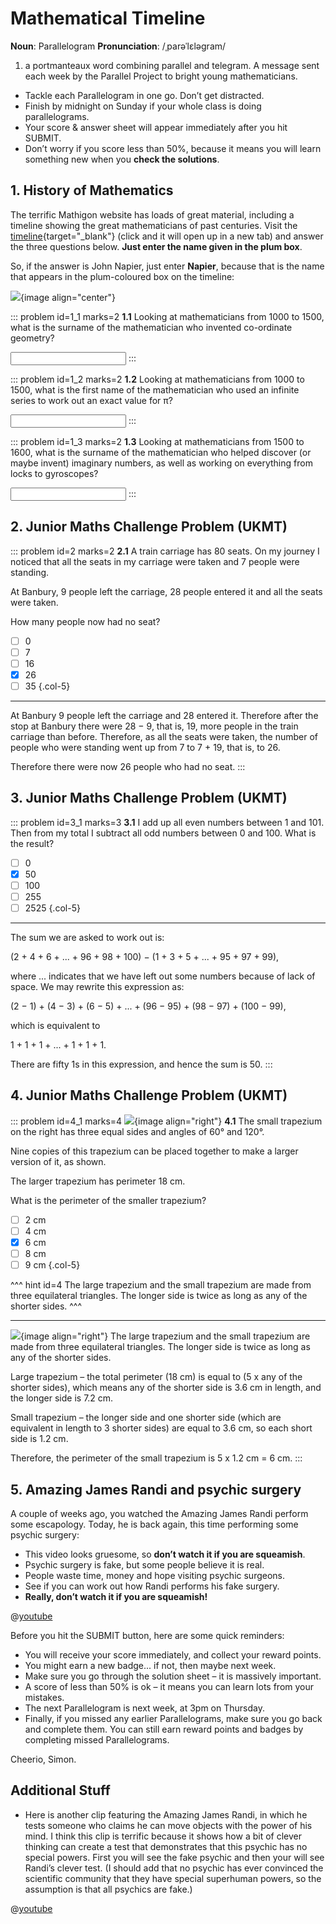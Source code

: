 # Mathematical Timeline

<div class="dictionary">

__Noun__: Parallelogram
__Pronunciation__: /ˌparəˈlɛləɡram/

1. a portmanteaux word combining parallel and telegram. A message sent each
week by the Parallel Project to bright young mathematicians.

</div>

*	Tackle each Parallelogram in one go. Don’t get distracted.
*	Finish by midnight on Sunday if your whole class is doing parallelograms.
*	Your score & answer sheet will appear immediately after you hit SUBMIT.
*	Don’t worry if you score less than 50%, because it means you will learn something new when you __check the solutions__.


## 1. History of Mathematics

The terrific Mathigon website has loads of great material, including a timeline showing the great mathematicians of past centuries. Visit the [timeline](https://mathigon.org/timeline){target="_blank"} (click and it will open up in a new tab) and answer the three questions below. __Just enter the name given in the plum box__.

So, if the answer is John Napier, just enter __Napier__, because that is the name that appears in the plum-coloured box on the timeline:

![](/resources/8-29-mathematical-timeline/1-napier.png){image align="center"}

::: problem id=1_1 marks=2
__1.1__ Looking at mathematicians from 1000 to 1500, what is the surname of the mathematician who invented co-ordinate geometry?

<input type="text" solution="ORESME"/>
:::

::: problem id=1_2 marks=2
__1.2__ Looking at mathematicians from 1000 to 1500, what is the first name of the mathematician who used an infinite series to work out an exact value for π?

<input type="text" solution="MADHAVA"/>
:::

::: problem id=1_3 marks=2
__1.3__ Looking at mathematicians from 1500 to 1600, what is the surname of the mathematician who helped discover (or maybe invent) imaginary numbers, as well as working on everything from locks to gyroscopes?

<input type="text" solution="CARDANO"/>
:::


## 2. Junior Maths Challenge Problem (UKMT)
<!--- 2018 (2) --->

::: problem id=2 marks=2
__2.1__ A train carriage has 80 seats. On my journey I noticed that all the seats in my carriage were taken and 7 people were standing.  

At Banbury, 9 people left the carriage, 28 people entered it and all the seats were taken.  

How many people now had no seat?

* [ ] 0
* [ ] 7
* [ ] 16
* [x] 26
* [ ] 35
{.col-5}

---

At Banbury 9 people left the carriage and 28 entered it. Therefore after the stop at Banbury there were 28 − 9, that is, 19, more people in the train carriage than before. Therefore, as all the seats were taken, the number of people who were standing went up from 7 to 7 + 19, that is, to 26.  

Therefore there were now 26 people who had no seat.
:::


## 3. Junior Maths Challenge Problem (UKMT)
<!--- 2017 (17) --->

::: problem id=3_1 marks=3
__3.1__ I add up all even numbers between 1 and 101. Then from my total I subtract all odd numbers between 0 and 100. What is the result?

* [ ] 0
* [x] 50
* [ ] 100
* [ ] 255
* [ ] 2525
{.col-5}

---

The sum we are asked to work out is:  

(2 + 4 + 6 + ... + 96 + 98 + 100) − (1 + 3 + 5 + ... + 95 + 97 + 99),  

where ... indicates that we have left out some numbers because of lack of space. We may rewrite this expression as:  

(2 − 1) + (4 − 3) + (6 − 5) + ... + (96 − 95) + (98 − 97) + (100 − 99),  

which is equivalent to  

1 + 1 + 1 + ... + 1 + 1 + 1.  

There are fifty 1s in this expression, and hence the sum is 50.
:::


## 4. Junior Maths Challenge Problem (UKMT)
<!--- 2017 (21) --->

::: problem id=4_1 marks=4
![](/resources/8-29-mathematical-timeline/4-trapezium.png){image align="right"}
__4.1__ The small trapezium on the right has three equal sides and angles of 60° and 120°.  

Nine copies of this trapezium can be placed together to make a larger version of it, as shown.  

The larger trapezium has perimeter 18 cm.  

What is the perimeter of the smaller trapezium?

* [ ] 2 cm
* [ ] 4 cm
* [x] 6 cm
* [ ] 8 cm
* [ ] 9 cm
{.col-5}

^^^ hint id=4
The large trapezium and the small trapezium are made from three equilateral triangles. The longer side is twice as long as any of the shorter sides.
^^^

---

![](/resources/8-29-mathematical-timeline/4-trapezium-answer.png){image align="right"}
The large trapezium and the small trapezium are made from three equilateral triangles. The longer side is twice as long as any of the shorter sides.  

Large trapezium – the total perimeter (18 cm) is equal to (5 x any of the shorter sides), which means any of the shorter side is 3.6 cm in length, and the longer side is 7.2 cm.  

Small trapezium – the longer side and one shorter side (which are equivalent in length to 3 shorter sides) are equal to 3.6 cm, so each short side is 1.2 cm.  

Therefore, the perimeter of the small trapezium is 5 x 1.2 cm = 6 cm.
:::


## 5. Amazing James Randi and psychic surgery

A couple of weeks ago, you watched the Amazing James Randi perform some
escapology. Today, he is back again, this time performing some psychic surgery:
*	This video looks gruesome, so __don’t watch it if you are squeamish__.
*	Psychic surgery is fake, but some people believe it is real.
*	People waste time, money and hope visiting psychic surgeons.
*	See if you can work out how Randi performs his fake surgery.
*	__Really, don’t watch it if you are squeamish!__

@[youtube](LjF1sUZEy2U?rel=0)


Before you hit the SUBMIT button, here are some quick reminders:

*	You will receive your score immediately, and collect your reward points.
*	You might earn a new badge... if not, then maybe next week.
*	Make sure you go through the solution sheet – it is massively important.
*	A score of less than 50% is ok – it means you can learn lots from your mistakes.
*	The next Parallelogram is next week, at 3pm on Thursday.
*	Finally, if you missed any earlier Parallelograms, make sure you go back and complete them. You can still earn reward points and badges by completing missed Parallelograms.

Cheerio,
Simon.


## Additional Stuff

* Here is another clip featuring the Amazing James Randi, in which he tests someone who claims he can move objects with the power of his mind. I think this clip is terrific because it shows how a bit of clever thinking can create a test that demonstrates that this psychic has no special powers. First you will see the fake psychic and then your will see Randi’s clever test. (I should add that no psychic has ever convinced the scientific community that they have special superhuman powers, so the assumption is that all psychics are fake.)

@[youtube](7CASghTzNhc?rel=0&start=25)
